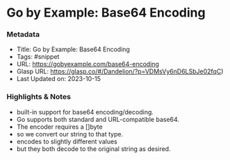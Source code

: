 # Go by Example: Base64 Encoding

### Metadata

- Title: Go by Example: Base64 Encoding
- Tags: #snippet
- URL: https://gobyexample.com/base64-encoding
- Glasp URL: https://glasp.co/#/Dandelion/?p=VDMsVy6nD6LSbJe02fqC)
- Last Updated on: 2023-10-15

### Highlights & Notes

- built-in support for base64 encoding/decoding.
- Go supports both standard and URL-compatible base64.
- The encoder requires a []byte
- so we convert our string to that type.
- encodes to slightly different values
- but they both decode to the original string as desired.
